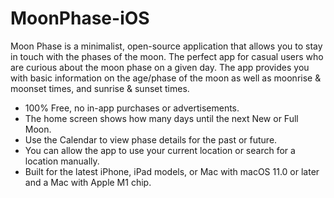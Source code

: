 # MoonPhase-iOS

Moon Phase is a minimalist, open-source application that allows you to stay in touch with the phases of the moon. The perfect app for casual users who are curious about the moon phase on a given day. The app provides you with basic information on the age/phase of the moon as well as moonrise & moonset times, and sunrise & sunset times. 

- 100% Free, no in-app purchases or advertisements.
- The home screen shows how many days until the next New or Full Moon.
- Use the Calendar to view phase details for the past or future. 
- You can allow the app to use your current location or search for a location manually. 
- Built for the latest iPhone, iPad models, or Mac with macOS 11.0 or later and a Mac with Apple M1 chip. 
